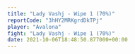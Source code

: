 ```yaml
---
title: "Lady Vashj - Wipe 1 (70%)"
reportCode: "3hHY2MRKgrdDkTPj"
player: "Avalona"
fight: "Lady Vashj - Wipe 1 (70%)"
date: 2021-10-06T18:48:50.877000+00:00
---
```

